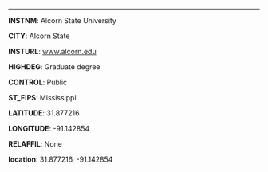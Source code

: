 
---
**INSTNM**: Alcorn State University

**CITY**: Alcorn State

**INSTURL**: www.alcorn.edu

**HIGHDEG**: Graduate degree

**CONTROL**: Public

**ST_FIPS**: Mississippi

**LATITUDE**: 31.877216

**LONGITUDE**: -91.142854

**RELAFFIL**: None

**location**: 31.877216, -91.142854